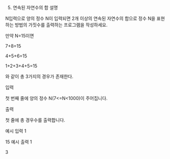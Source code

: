 
5. 연속된 자연수의 합
   설명

N입력으로 양의 정수 N이 입력되면 2개 이상의 연속된 자연수의 합으로 정수 N을 표현하는 방법의 가짓수를 출력하는 프로그램을 작성하세요.

만약 N=15이면

7+8=15

4+5+6=15

1+2+3+4+5=15

와 같이 총 3가지의 경우가 존재한다.


입력

첫 번째 줄에 양의 정수 N(7<=N<1000)이 주어집니다.


출력

첫 줄에 총 경우수를 출력합니다.


예시 입력 1

15
예시 출력 1

3